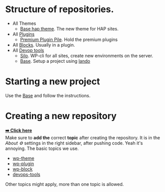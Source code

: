 # Structure of repositories.

- All Themes
    - [Base hap theme][2]. The new theme for HAP sites.
- All [Plugins][4]
  - [Premium Plugin Pile][5]. Hold the premium plugins
- All [Blocks][6]. Usually in a plugin.
- All [Devop tools][7]
  - [Silo][8]. WP-cli for all sites, create new environments on the server.
  - [Base][9]. Setup a project using [lando](https://lando.dev/)

# Starting a new project

Use the [Base][9] and follow the instructions.

# Creating a new repository

**[➡️ Click here](https://github.com/organizations/moetiknaardedokter/repositories/new)**  
Make sure to **add the** correct **topic** after creating the repository.
It is in the _About ⚙️_ settings in the right sidebar, after pushing code. Yeah it's annoying.
The basic topics we use.

 - [wp-theme][1]
 - [wp-plugin][4]
 - [wp-block][6]
 - [devops-tools][7]

Other topics might apply, more than one topic is allowed. 


[1]: https://github.com/search?q=org%3Amoetiknaardedokter+topic%3Awp-theme        "All theme repos"
[2]: https://github.com/moetiknaardedokter/hap-base-theme/
[4]: https://github.com/search?q=org%3Amoetiknaardedokter+topic%3Awp-plugin       "All Plugin repos"
[5]: https://github.com/moetiknaardedokter/premium-plugins-pile
[6]: https://github.com/search?q=org%3Amoetiknaardedokter+topic%3Awp-block        "All Blocks"
[7]: https://github.com/search?q=org%3Amoetiknaardedokter+topic%3Adevops-tools    "All Devop tools"
[8]: https://github.com/moetiknaardedokter/silo
[9]: https://github.com/moetiknaardedokter/base

